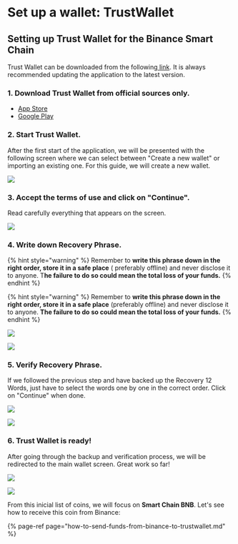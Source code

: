 # Set up a wallet: TrustWallet

## Setting up Trust Wallet for the Binance Smart Chain

Trust Wallet can be downloaded from the following[ link](https://share.trustwallet.com/kuBobNL1Mab). It is always recommended updating the application to the latest version.



### 1. Download Trust Wallet from official sources only.

* [App Store](https://apps.apple.com/app/trust-ethereum-wallet/id1288339409)
* [Google Play](https://play.google.com/store/apps/details?id=com.wallet.crypto.trustapp)

### 

### 2. Start Trust Wallet.

After the first start of the application, we will be presented with the following screen where we can select between "Create a new wallet" or importing an existing one. For this guide, we will create a new wallet.





![](../../../../.gitbook/assets/11%20%283%29.png)

### 

### 3. Accept the terms of use and click on "Continue".

Read carefully everything that appears on the screen.



![](../../../../.gitbook/assets/22.png)

### 

### 4. Write down Recovery Phrase.

{% hint style="warning" %}
Remember to **write this phrase down in the right order, store it in a safe place** \( preferably offline\) and never disclose it to anyone. T**he failure to do so could mean the total loss of your funds.**
{% endhint %}

{% hint style="warning" %}
Remember to **write this phrase down in the right order, store it in a safe place** \(preferably offline\) and never disclose it to anyone. **The failure to do so could mean the total loss of your funds.**
{% endhint %}

  




![](../../../../.gitbook/assets/33%20%281%29.png)

![](../../../../.gitbook/assets/4%20%2810%29%20%281%29.png)

### 

### 5. Verify Recovery Phrase.

If we followed the previous step and have backed up the Recovery 12 Words, just have to select the words one by one in the correct order. Click on "Continue" when done.  




![](../../../../.gitbook/assets/5%20%287%29%20%281%29.png)

![](../../../../.gitbook/assets/66%20%282%29.png)

### 

### 6. Trust Wallet is ready!

After going through the backup and verification process, we will be redirected to the main wallet screen. Great work so far!

  


![](../../../../.gitbook/assets/7%20%287%29%20%281%29.png)

![](../../../../.gitbook/assets/88%20%282%29.png)

From this inicial list of coins, we will focus on **Smart Chain BNB**. Let's see how to receive this coin from Binance:

{% page-ref page="how-to-send-funds-from-binance-to-trustwallet.md" %}







